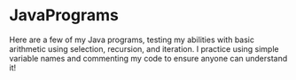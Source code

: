 # JavaPrograms
Here are a few of my Java programs, testing my abilities with basic arithmetic using selection, recursion, and iteration.
I practice using simple variable names and commenting my code to ensure anyone can understand it!
